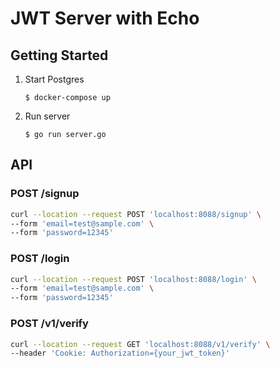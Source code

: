 # JWT Server with Echo
## Getting Started
1. Start Postgres
    ```
    $ docker-compose up
    ```

1. Run server
    ```
    $ go run server.go
    ```

## API
### POST /signup
```sh
curl --location --request POST 'localhost:8088/signup' \
--form 'email=test@sample.com' \
--form 'password=12345'
```

### POST /login
```sh
curl --location --request POST 'localhost:8088/login' \
--form 'email=test@sample.com' \
--form 'password=12345'

```

### POST /v1/verify
```sh
curl --location --request GET 'localhost:8088/v1/verify' \
--header 'Cookie: Authorization={your_jwt_token}'
```
